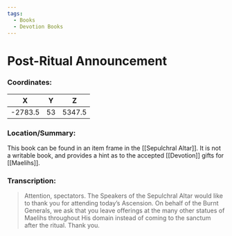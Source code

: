 ```yaml
---
tags:
  - Books
  - Devotion Books
---
```

# Post-Ritual Announcement

### Coordinates:
| **X** | **Y**| **Z** |
|:-----:|:----:|:-----:|
|-2783.5  |53   |5347.5  |

### Location/Summary:
This book can be found in an item frame in the [[Sepulchral Altar]]. It is not a writable book, and provides a hint as to the accepted [[Devotion]] gifts for [[Maelihs]].

### Transcription:
> Attention, spectators. The Speakers of the Sepulchral Altar would like to thank you for attending today’s Ascension. On behalf of the Burnt Generals, we ask that you leave offerings at the many other statues of Maelihs throughout His domain instead of coming to the sanctum after the ritual. Thank you.
